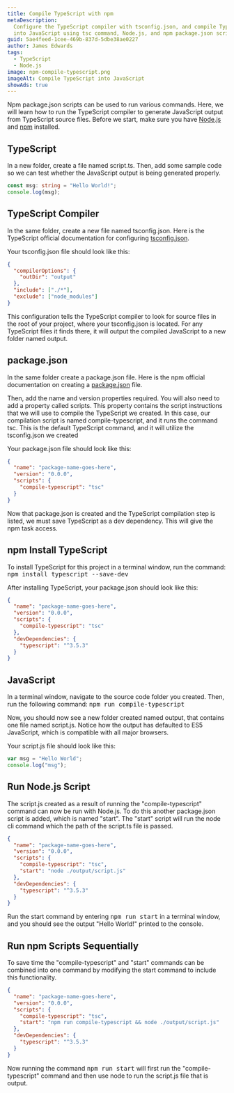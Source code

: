```yaml
---
title: Compile TypeScript with npm
metaDescription:
  Configure the TypeScript compiler with tsconfig.json, and compile TypeScript
  into JavaScript using tsc command, Node.js, and npm package.json scripts.
guid: 5ae4feed-1cee-469b-837d-5dbe38ae0227
author: James Edwards
tags:
  - TypeScript
  - Node.js
image: npm-compile-typescript.png
imageAlt: Compile TypeScript into JavaScript
showAds: true
---
```


Npm package.json scripts can be used to run various commands. Here, we will
learn how to run the TypeScript compiler to generate JavaScript output from
TypeScript source files. Before we start, make sure you have
[Node.js](https://nodejs.org/en/) and
[npm](https://docs.npmjs.com/downloading-and-installing-node-js-and-npm)
installed.

## TypeScript

In a new folder, create a file named script.ts. Then, add some sample code so we
can test whether the JavaScript output is being generated properly.

```typescript
const msg: string = "Hello World!";
console.log(msg);
```

## TypeScript Compiler

In the same folder, create a new file named tsconfig.json. Here is the
TypeScript official documentation for configuring
[tsconfig.json](https://www.typescriptlang.org/docs/handbook/tsconfig-json.html).

Your tsconfig.json file should look like this:

```json
{
  "compilerOptions": {
    "outDir": "output"
  },
  "include": ["./*"],
  "exclude": ["node_modules"]
}
```

This configuration tells the TypeScript compiler to look for source files in the
root of your project, where your tsconfig.json is located. For any TypeScript
files it finds there, it will output the compiled JavaScript to a new folder
named output.

## package.json

In the same folder create a package.json file. Here is the npm official
documentation on creating a
[package.json](https://docs.npmjs.com/creating-a-package-json-file) file.

Then, add the name and version properties required. You will also need to add a
property called scripts. This property contains the script instructions that we
will use to compile the TypeScript we created. In this case, our compilation
script is named compile-typescript, and it runs the command tsc. This is the
default TypeScript command, and it will utilize the tsconfig.json we created

Your package.json file should look like this:

```json
{
  "name": "package-name-goes-here",
  "version": "0.0.0",
  "scripts": {
    "compile-typescript": "tsc"
  }
}
```

Now that package.json is created and the TypeScript compilation step is listed,
we must save TypeScript as a dev dependency. This will give the npm task access.

## npm Install TypeScript

To install TypeScript for this project in a terminal window, run the command:
<kbd>npm install typescript --save-dev</kbd>

After installing TypeScript, your package.json should look like this:

```json
{
  "name": "package-name-goes-here",
  "version": "0.0.0",
  "scripts": {
    "compile-typescript": "tsc"
  },
  "devDependencies": {
    "typescript": "^3.5.3"
  }
}
```

## JavaScript

In a terminal window, navigate to the source code folder you created. Then, run
the following command: <kbd>npm run compile-typescript</kbd>

Now, you should now see a new folder created named output, that contains one
file named script.js. Notice how the output has defaulted to ES5 JavaScript,
which is compatible with all major browsers.

Your script.js file should look like this:

```typescript
var msg = "Hello World";
console.log("msg");
```

## Run Node.js Script

The script.js created as a result of running the "compile-typescript" command
can now be run with Node.js. To do this another package.json script is added,
which is named "start". The "start" script will run the node cli command which
the path of the script.ts file is passed.

```json
{
  "name": "package-name-goes-here",
  "version": "0.0.0",
  "scripts": {
    "compile-typescript": "tsc",
    "start": "node ./output/script.js"
  },
  "devDependencies": {
    "typescript": "^3.5.3"
  }
}
```

Run the start command by entering <kbd>npm run start</kbd> in a terminal window,
and you should see the output "Hello World!" printed to the console.

## Run npm Scripts Sequentially

To save time the "compile-typescript" and "start" commands can be combined into
one command by modifying the start command to include this functionality.

```json
{
  "name": "package-name-goes-here",
  "version": "0.0.0",
  "scripts": {
    "compile-typescript": "tsc",
    "start": "npm run compile-typescript && node ./output/script.js"
  },
  "devDependencies": {
    "typescript": "^3.5.3"
  }
}
```

Now running the command <kbd>npm run start</kbd> will first run the
"compile-typescript" command and then use node to run the script.js file that is
output.
